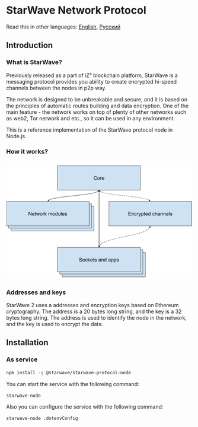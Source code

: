 # StarWave Network Protocol

Read this in other languages: [English](README.MD), [Русский](README_RU.MD)

## Introduction
### What is StarWave?
Previously released as a part of iZ³ blockchain platform, StarWave is a messaging protocol provides you ability to create encrypted hi-speed channels between the nodes in p2p way.

The network is designed to be unbreakable and secure, and it is based on the principles of automatic routes building and data encryption. One of the main feature - the network works on top of plenty of other networks such as web2, Tor network and etc., so it can be used in any environment.

This is a reference implementation of the StarWave protocol node in Node.js.

### How it works?

![protocolScheme.svg](docs/protocolScheme.svg)

### Addresses and keys
StarWave 2 uses a addresses and encryption keys based on Ethereum cryptography. The address is a 20 bytes long string, and the key is a 32 bytes long string. The address is used to identify the node in the network, and the key is used to encrypt the data.

## Installation

### As service
```bash
npm install -g @starwave/starwave-protocol-node
```

You can start the service with the following command:
```bash
starwave-node
```

Also you can configure the service with the following command:
```bash
starwave-node .dotenvConfig
```
